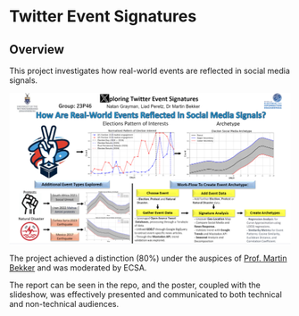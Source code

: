 # Twitter Event Signatures

## Overview
This project investigates how real-world events are reflected in social media signals.

![Event Signatures](PosterImage.png)

The project achieved a distinction (80%) under the auspices of [Prof. Martin Bekker](https://www.linkedin.com/in/martinbekker/) and was moderated by ECSA.

The report can be seen in the repo, and the poster, coupled with the slideshow, was effectively presented and communicated to both technical and non-technical audiences.
